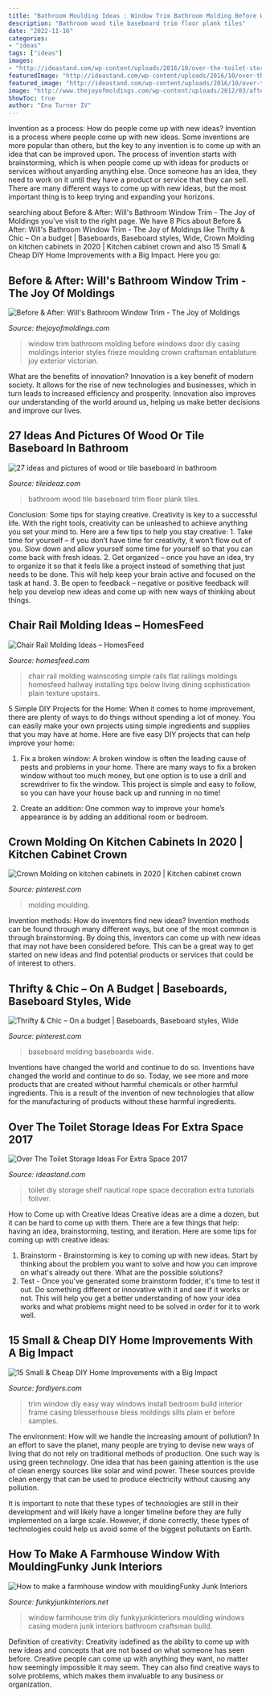 ```yaml
---
title: "Bathroom Moulding Ideas : Window Trim Bathroom Molding Before Windows Door Diy Casing Moldings Interior Styles Frieze Moulding Crown Craftsman Entablature Joy Exterior Victorian"
description: "Bathroom wood tile baseboard trim floor plank tiles"
date: "2022-11-16"
categories:
- "ideas"
tags: ["ideas"]
images:
- "http://ideastand.com/wp-content/uploads/2016/10/over-the-toilet-storage/1-41-over-the-toilet-storage-ideas.jpg"
featuredImage: "http://ideastand.com/wp-content/uploads/2016/10/over-the-toilet-storage/1-41-over-the-toilet-storage-ideas.jpg"
featured_image: "http://ideastand.com/wp-content/uploads/2016/10/over-the-toilet-storage/1-41-over-the-toilet-storage-ideas.jpg"
image: "http://www.thejoyofmoldings.com/wp-content/uploads/2012/03/after-window-molding-trim-will-telford-2.jpg"
ShowToc: true
author: "Ena Turner IV"
---
```



Invention as a process: How do people come up with new ideas?
Invention is a process where people come up with new ideas. Some inventions are more popular than others, but the key to any invention is to come up with an idea that can be improved upon. The process of invention starts with brainstorming, which is when people come up with ideas for products or services without anyarding anything else. Once someone has an idea, they need to work on it until they have a product or service that they can sell. There are many different ways to come up with new ideas, but the most important thing is to keep trying and expanding your horizons.

	

		
searching about Before &amp; After: Will&#039;s Bathroom Window Trim - The Joy of Moldings you've visit to the right page. We have 8 Pics about Before &amp; After: Will&#039;s Bathroom Window Trim - The Joy of Moldings like Thrifty &amp; Chic – On a budget | Baseboards, Baseboard styles, Wide, Crown Molding on kitchen cabinets in 2020 | Kitchen cabinet crown and also 15 Small &amp; Cheap DIY Home Improvements with a Big Impact. Here you go:
		
    
## Before &amp; After: Will&#039;s Bathroom Window Trim - The Joy Of Moldings

<img loading=lazy src="http://www.thejoyofmoldings.com/wp-content/uploads/2012/03/after-window-molding-trim-will-telford-2.jpg" onerror="this.onerror=null;this.src='https://tse3.mm.bing.net/th?id=OIP.iNF2Rxx0zVFoFV9G8ICpVAHaJ4&amp;pid=15.1';" alt="Before &amp; After: Will&#039;s Bathroom Window Trim - The Joy of Moldings">

_Source: thejoyofmoldings.com_

>window trim bathroom molding before windows door diy casing moldings interior styles frieze moulding crown craftsman entablature joy exterior victorian. 

	

What are the benefits of innovation?
Innovation is a key benefit of modern society. It allows for the rise of new technologies and businesses, which in turn leads to increased efficiency and prosperity. Innovation also improves our understanding of the world around us, helping us make better decisions and improve our lives.

    
## 27 Ideas And Pictures Of Wood Or Tile Baseboard In Bathroom

<img loading=lazy src="http://www.tileideaz.com/wp-content/uploads/2015/09/46.jpg" onerror="this.onerror=null;this.src='https://tse3.mm.bing.net/th?id=OIP.WUFQks1rBkcfAGNtU4bFBgHaE9&amp;pid=15.1';" alt="27 ideas and pictures of wood or tile baseboard in bathroom">

_Source: tileideaz.com_

>bathroom wood tile baseboard trim floor plank tiles. 

	

Conclusion: Some tips for staying creative.
Creativity is key to a successful life. With the right tools, creativity can be unleashed to achieve anything you set your mind to. Here are a few tips to help you stay creative: 1. Take time for yourself – if you don’t have time for creativity, it won’t flow out of you. Slow down and allow yourself some time for yourself so that you can come back with fresh ideas. 2. Get organized – once you have an idea, try to organize it so that it feels like a project instead of something that just needs to be done. This will help keep your brain active and focused on the task at hand. 3. Be open to feedback – negative or positive feedback will help you develop new ideas and come up with new ways of thinking about things.
    
## Chair Rail Molding Ideas – HomesFeed

<img loading=lazy src="https://homesfeed.com/wp-content/uploads/2015/06/white-flat-chair-rail-mold-a-group-of-picture-frames.jpg" onerror="this.onerror=null;this.src='https://tse4.mm.bing.net/th?id=OIP.iqmhqyRU-umhNE3bmrCFhAHaFj&amp;pid=15.1';" alt="Chair Rail Molding Ideas – HomesFeed">

_Source: homesfeed.com_

>chair rail molding wainscoting simple rails flat railings moldings homesfeed hallway installing tips below living dining sophistication plain texture upstairs. 

	

5 Simple DIY Projects for the Home:
When it comes to home improvement, there are plenty of ways to do things without spending a lot of money. You can easily make your own projects using simple ingredients and supplies that you may have at home. Here are five easy DIY projects that can help improve your home: 
1. Fix a broken window: A broken window is often the leading cause of pests and problems in your home. There are many ways to fix a broken window without too much money, but one option is to use a drill and screwdriver to fix the window. This project is simple and easy to follow, so you can have your house back up and running in no time!

2. Create an addition: One common way to improve your home’s appearance is by adding an additional room or bedroom.

    
## Crown Molding On Kitchen Cabinets In 2020 | Kitchen Cabinet Crown

<img loading=lazy src="https://i.pinimg.com/736x/fe/f5/40/fef5403fe2122730ae48deca8a622365.jpg" onerror="this.onerror=null;this.src='https://tse1.mm.bing.net/th?id=OIP.ti7jwn_mg5ZKEOQD0jMamAHaEK&amp;pid=15.1';" alt="Crown Molding on kitchen cabinets in 2020 | Kitchen cabinet crown">

_Source: pinterest.com_

>molding moulding. 

	

Invention methods: How do inventors find new ideas?
Invention methods can be found through many different ways, but one of the most common is through brainstorming. By doing this, inventors can come up with new ideas that may not have been considered before. This can be a great way to get started on new ideas and find potential products or services that could be of interest to others.

    
## Thrifty &amp; Chic – On A Budget | Baseboards, Baseboard Styles, Wide

<img loading=lazy src="https://i.pinimg.com/736x/77/36/90/773690c719a152ef7d09c82200fb0788--baseboard-installation-baseboard-molding.jpg" onerror="this.onerror=null;this.src='https://tse4.mm.bing.net/th?id=OIP.ts_SSQzzKwaKqheMt8NheAHaEQ&amp;pid=15.1';" alt="Thrifty &amp; Chic – On a budget | Baseboards, Baseboard styles, Wide">

_Source: pinterest.com_

>baseboard molding baseboards wide. 

	

Inventions have changed the world and continue to do so.
Inventions have changed the world and continue to do so. Today, we see more and more products that are created without harmful chemicals or other harmful ingredients. This is a result of the invention of new technologies that allow for the manufacturing of products without these harmful ingredients.

    
## Over The Toilet Storage Ideas For Extra Space 2017

<img loading=lazy src="http://ideastand.com/wp-content/uploads/2016/10/over-the-toilet-storage/1-41-over-the-toilet-storage-ideas.jpg" onerror="this.onerror=null;this.src='https://tse1.mm.bing.net/th?id=OIP.ylpBpTCu3cwkmWVyF-C24QHaQJ&amp;pid=15.1';" alt="Over The Toilet Storage Ideas For Extra Space 2017">

_Source: ideastand.com_

>toilet diy storage shelf nautical rope space decoration extra tutorials foliver. 

	

How to Come up with Creative Ideas
Creative ideas are a dime a dozen, but it can be hard to come up with them. There are a few things that help: having an idea, brainstorming, testing, and iteration. 
Here are some tips for coming up with creative ideas:

1. Brainstorm - Brainstorming is key to coming up with new ideas. Start by thinking about the problem you want to solve and how you can improve on what's already out there. What are the possible solutions? 
2. Test - Once you've generated some brainstorm fodder, it's time to test it out. Do something different or innovative with it and see if it works or not. This will help you get a better understanding of how your idea works and what problems might need to be solved in order for it to work well. 

    
## 15 Small &amp; Cheap DIY Home Improvements With A Big Impact

<img loading=lazy src="http://fordiyers.com/wp-content/uploads/2017/09/Install-Beautiful-Window-Trim.jpg" onerror="this.onerror=null;this.src='https://tse2.mm.bing.net/th?id=OIP.E-vGICL9-a8gP5VgrmgSOAHaLH&amp;pid=15.1';" alt="15 Small &amp; Cheap DIY Home Improvements with a Big Impact">

_Source: fordiyers.com_

>trim window diy easy way windows install bedroom build interior frame casing blesserhouse bless moldings sills plain er before samples. 

	

The environment: How will we handle the increasing amount of pollution?
In an effort to save the planet, many people are trying to devise new ways of living that do not rely on traditional methods of production. One such way is using green technology. 
One idea that has been gaining attention is the use of clean energy sources like solar and wind power. These sources provide clean energy that can be used to produce electricity without causing any pollution. 

It is important to note that these types of technologies are still in their development and will likely have a longer timeline before they are fully implemented on a large scale. However, if done correctly, these types of technologies could help us avoid some of the biggest pollutants on Earth.

    
## How To Make A Farmhouse Window With MouldingFunky Junk Interiors

<img loading=lazy src="http://www.funkyjunkinteriors.net/wp-content/uploads/2014/01/farmhouse-window.jpg" onerror="this.onerror=null;this.src='https://tse2.mm.bing.net/th?id=OIP.TI6TuizjjaX4u_IhqnbfqgHaLH&amp;pid=15.1';" alt="How to make a farmhouse window with mouldingFunky Junk Interiors">

_Source: funkyjunkinteriors.net_

>window farmhouse trim diy funkyjunkinteriors moulding windows casing modern junk interiors bathroom craftsman build. 

	

Definition of creativity:
Creativity isdefined as the ability to come up with new ideas and concepts that are not based on what someone has seen before. Creative people can come up with anything they want, no matter how seemingly impossible it may seem. They can also find creative ways to solve problems, which makes them invaluable to any business or organization.

